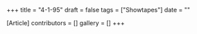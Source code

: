 +++
title = "4-1-95"
draft = false
tags = ["Showtapes"]
date = ""

[Article]
contributors = []
gallery = []
+++